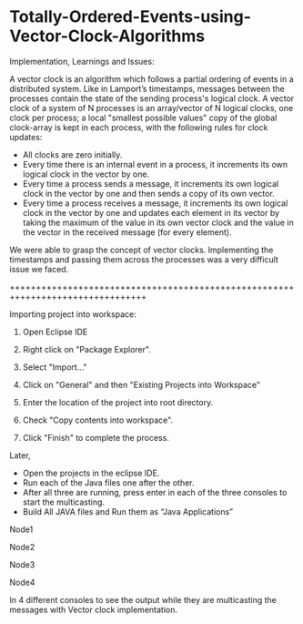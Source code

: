 # Totally-Ordered-Events-using-Vector-Clock-Algorithms

Implementation, Learnings and Issues:

A vector clock is an algorithm which follows a partial ordering of events in a distributed system. Like in Lamport’s timestamps, messages between the processes contain the state of the sending process's logical clock. A vector clock of a system of N processes is an array/vector of N logical clocks, one clock per process; a local "smallest possible values" copy of the global clock-array is kept in each process, with the following rules for clock updates:

*	All clocks are zero initially.
*	Every time there is an internal event in a process, it increments its own logical clock in the vector by one.
*	Every time a process sends a message, it increments its own logical clock in the vector by one and then sends a copy of its own vector.
*	Every time a process receives a message, it increments its own logical clock in the vector by one and updates each element in its vector by taking the maximum of the value in its own vector clock and the value in the vector in the received message (for every element).
 
We were able to grasp the concept of vector clocks. Implementing the timestamps and passing them across the processes was a very difficult issue we faced.

++++++++++++++++++++++++++++++++++++++++++++++++++++++++++++++++++++++++++++++++

Importing project into workspace:

1. Open Eclipse IDE

2. Right click on "Package Explorer".

3. Select "Import..."

4. Click on "General" and then "Existing Projects into Workspace"

5. Enter the location of the project into root directory.

6. Check "Copy contents into workspace".

7. Click "Finish" to complete the process.

Later,

* Open the projects in the eclipse IDE.
*	Run each of the Java files one after the other.
*	After all three are running, press enter in each of the three consoles to start the multicasting.
* Build All JAVA files and Run them as “Java Applications”

Node1

Node2

Node3

Node4

In 4 different consoles to see the output while they are multicasting the messages with Vector clock implementation.

